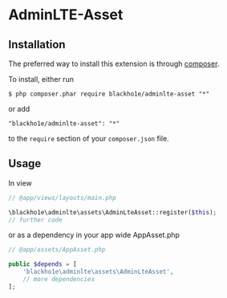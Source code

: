 # AdminLTE-Asset


## Installation

The preferred way to install this extension is through [composer](http://getcomposer.org/download/).

To install, either run

```
$ php composer.phar require blackho1e/adminlte-asset "*"
```

or add

```
"blackho1e/adminlte-asset": "*"
```

to the ```require``` section of your `composer.json` file.


## Usage

In view

```php
// @app/views/layouts/main.php

\blackho1e\adminlte\assets\AdminLteAsset::register($this);
// further code
```

or as a dependency in your app wide AppAsset.php

```php
// @app/assets/AppAsset.php

public $depends = [
    'blackho1e\adminlte\assets\AdminLteAsset',
    // more dependencies
];
```
